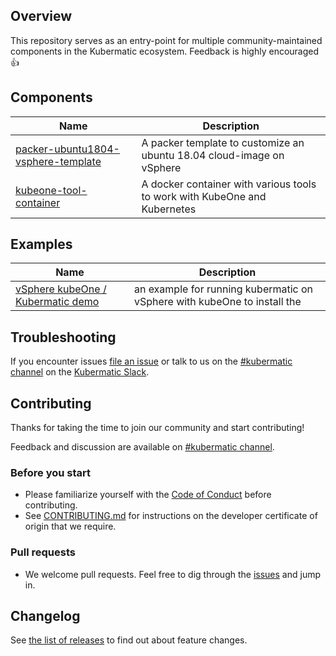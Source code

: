 ## Overview
This repository serves as an entry-point for multiple community-maintained components in the Kubermatic ecosystem. Feedback is highly encouraged 👍 

## Components

Name|Description
---|---
[packer-ubuntu1804-vsphere-template](./components/packer-ubuntu1804-vsphere-template)|A packer template to customize an ubuntu 18.04 cloud-image on vSphere
[kubeone-tool-container](./components/kubeone-tool-container)|A docker container with various tools to work with KubeOne and Kubernetes

## Examples
Name|Description
---|---
[vSphere kubeOne / Kubermatic demo](./examples/vsphere-kubeone-kubermatic)| an example for running kubermatic on vSphere with kubeOne to install the 


## Troubleshooting

If you encounter issues [file an issue][1] or talk to us on the [#kubermatic channel][12] on the [Kubermatic Slack][15].

## Contributing

Thanks for taking the time to join our community and start contributing!

Feedback and discussion are available on [#kubermatic channel][12].

### Before you start

* Please familiarize yourself with the [Code of Conduct][4] before contributing.
* See [CONTRIBUTING.md][2] for instructions on the developer certificate of origin that we require.

### Pull requests

* We welcome pull requests. Feel free to dig through the [issues][1] and jump in.

## Changelog

See [the list of releases][3] to find out about feature changes.

[1]: https://github.com/kubermatic-labs/community-components/issues
[2]: https://github.com/kubermatic-labs/community-components/blob/master/CONTRIBUTING.md
[3]: https://github.com/kubermatic-labs/community-components/releases
[4]: https://github.com/kubermatic-labs/community-components/blob/master/CODE_OF_CONDUCT.md

[11]: https://groups.google.com/forum/#!forum/kubermatic-dev
[12]: https://kubermatic.slack.com/messages/kubermatic
[13]: https://github.com/kubermatic-labs/community-components/blob/master/Zenhub.md
[15]: http://slack.kubermatic.io/